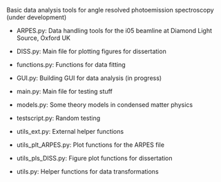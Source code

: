 Basic data analysis tools for angle resolved photoemission spectroscopy (under development)

- ARPES.py:       Data handling tools for the i05 beamline at Diamond Light Source, Oxford UK

- DISS.py:        Main file for plotting figures for dissertation 

- functions.py:   Functions for data fitting

- GUI.py:         Building GUI for data analysis (in progress)

- main.py:        Main file for testing stuff

- models.py:      Some theory models in condensed matter physics

- testscript.py:  Random testing

- utils_ext.py:   External helper functions

- utils_plt_ARPES.py:   Plot functions for the ARPES file

- utils_pls_DISS.py:    Figure plot functions for dissertation

- utils.py:       Helper functions for data transformations
